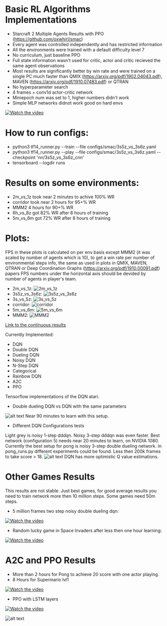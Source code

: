 # Basic RL Algorithms Implementations
* Starcraft 2 Multiple Agents Results with PPO (https://github.com/oxwhirl/smac)
* Every agent was controlled independently and has restricted information
* All the environments were trained with a default difficulty level 7
* No curriculum, just baseline PPO
* Full state information wasn't used for critic, actor and critic recieved the same agent observations
* Most results are significantly better by win rate and were trained on a single PC much faster than QMIX (https://arxiv.org/pdf/1902.04043.pdf), MAVEN (https://arxiv.org/pdf/1910.07483.pdf) or QTRAN
* No hyperparameter search
* 4 frames + conv1d actor-critic network
* Miniepoch num was set to 1, higher numbers didn't work
* Simple MLP networks didnot work good on hard envs

[![Watch the video](https://github.com/Denys88/dqn_atari/blob/master/pictures/smac/mmm2.gif)](https://www.youtube.com/watch?v=F_IfFz-s-iQ)

# How to run configs:
* python3 tf14_runner.py --train --file configs/smac/3s5z_vs_3s6z.yaml
* python3 tf14_runner.py --play --file configs/smac/3s5z_vs_3s6z.yaml --checkpoint 'nn/3s5z_vs_3s6z_cnn'
* tensorboard --logdir runs
# Results on some environments:
* 2m_vs_1z took near 2 minutes to achive 100% WR
* corridor took near 2 hours for 95+% WR
* MMM2 4 hours for 90+% WR
* 6h_vs_8z got 82% WR after 8 hours of training
* 5m_vs_6m got 72% WR after 8 hours of training

# Plots:
FPS in these plots is calculated on per env basis except MMM2 (it was scaled by number of agents which is 10), to get a win rate per number of environmental steps info, the same as used in plots in QMIX, MAVEN, QTRAN or Deep Coordination Graphs (https://arxiv.org/pdf/1910.00091.pdf) papers FPS numbers under the horizontal axis should be devided by number of agents in player's team.

* 2m_vs_1z:
![2m_vs_1z](https://github.com/Denys88/dqn_atari/blob/master/pictures/smac/2m_vs_1z.png)
* 3s5z_vs_3s6z:
![3s5z_vs_3s6z](https://github.com/Denys88/dqn_atari/blob/master/pictures/smac/3s5z_vs_3s6z.png)
* 3s_vs_5z:
![3s_vs_5z](https://github.com/Denys88/dqn_atari/blob/master/pictures/smac/3s_vs_5z.png)
* corridor:
![corridor](https://github.com/Denys88/dqn_atari/blob/master/pictures/smac/corridor.png)
* 5m_vs_6m:
![5m_vs_6m](https://github.com/Denys88/dqn_atari/blob/master/pictures/smac/5m_vs_6m.png)
* MMM2:
![MMM2](https://github.com/Denys88/dqn_atari/blob/master/pictures/smac/MMM2.png)


[Link to the continuous results](https://github.com/Denys88/rl_games/blob/master/CONTINUOUS_RESULTS.md)

Currently Implemented:
* DQN
* Double DQN
* Dueling DQN
* Noisy DQN
* N-Step DQN
* Categorical
* Rainbow DQN
* A2C
* PPO

Tensorflow implementations of the DQN atari.

* Double dueling DQN vs DQN with the same parameters

![alt text](https://github.com/Denys88/dqn_atari/blob/master/pictures/dqn_vs_dddqn.png)
Near 90 minutes to learn with this setup.

* Different DQN Configurations tests

Light grey is noisy 1-step dddqn.
Noisy 3-step dddqn was even faster.
Best network (configuration 5) needs near 20 minutes to learn, on NVIDIA 1080.
Currently the best setup for pong is noisy 3-step double dueling network.
In pong_runs.py different experiments could be found.
Less then 200k frames to take score > 18.
![alt text](https://github.com/Denys88/dqn_atari/blob/master/pictures/pong_dqn.png)
DQN has more optimistic Q value estimations.

# Other Games Results
This results are not stable. Just best games, for good average results you need to train network more then 10 million steps.
Some games need 50m steps.

* 5 million frames two step noisy double dueling dqn:

[![Watch the video](https://j.gifs.com/K1OL6r.gif)](https://youtu.be/Lu9Cm9K_6ms)

* Random lucky game in Space Invaders after less then one hour learning:

[![Watch the video](https://j.gifs.com/D1RQE5.gif)](https://www.youtube.com/watch?v=LO0RL437rh4)


# A2C and PPO Results
* More than 2 hours for Pong to achieve 20 score with one actor playing. 
* 8 Hours for Supermario lvl1

[![Watch the video](https://j.gifs.com/nxOYyp.gif)](https://www.youtube.com/watch?v=T9ujS3HIvMY)

* PPO with LSTM layers

[![Watch the video](https://j.gifs.com/YWV9W0.gif)](https://www.youtube.com/watch?v=fjY4AWbmhHg)


![alt text](https://github.com/Denys88/dqn_atari/blob/master/pictures/mario_random_stages.png)
